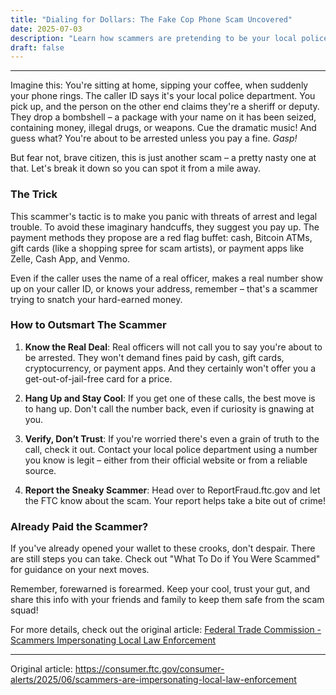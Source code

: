```yaml
---
title: "Dialing for Dollars: The Fake Cop Phone Scam Uncovered"
date: 2025-07-03
description: "Learn how scammers are pretending to be your local police to scare you into handing over your cash, and how to outsmart them."
draft: false
---
```


---

Imagine this: You're sitting at home, sipping your coffee, when suddenly your phone rings. The caller ID says it's your local police department. You pick up, and the person on the other end claims they're a sheriff or deputy. They drop a bombshell – a package with your name on it has been seized, containing money, illegal drugs, or weapons. Cue the dramatic music! And guess what? You're about to be arrested unless you pay a fine. *Gasp!*

But fear not, brave citizen, this is just another scam – a pretty nasty one at that. Let's break it down so you can spot it from a mile away.

### The Trick

This scammer's tactic is to make you panic with threats of arrest and legal trouble. To avoid these imaginary handcuffs, they suggest you pay up. The payment methods they propose are a red flag buffet: cash, Bitcoin ATMs, gift cards (like a shopping spree for scam artists), or payment apps like Zelle, Cash App, and Venmo. 

Even if the caller uses the name of a real officer, makes a real number show up on your caller ID, or knows your address, remember – that's a scammer trying to snatch your hard-earned money.

### How to Outsmart The Scammer

1. **Know the Real Deal**: Real officers will not call you to say you're about to be arrested. They won't demand fines paid by cash, gift cards, cryptocurrency, or payment apps. And they certainly won't offer you a get-out-of-jail-free card for a price.

2. **Hang Up and Stay Cool**: If you get one of these calls, the best move is to hang up. Don't call the number back, even if curiosity is gnawing at you. 

3. **Verify, Don’t Trust**: If you're worried there's even a grain of truth to the call, check it out. Contact your local police department using a number you know is legit – either from their official website or from a reliable source.

4. **Report the Sneaky Scammer**: Head over to ReportFraud.ftc.gov and let the FTC know about the scam. Your report helps take a bite out of crime!

### Already Paid the Scammer?

If you've already opened your wallet to these crooks, don't despair. There are still steps you can take. Check out "What To Do if You Were Scammed" for guidance on your next moves.

Remember, forewarned is forearmed. Keep your cool, trust your gut, and share this info with your friends and family to keep them safe from the scam squad!

For more details, check out the original article: [Federal Trade Commission - Scammers Impersonating Local Law Enforcement](https://www.consumer.ftc.gov/)

---
Original article: https://consumer.ftc.gov/consumer-alerts/2025/06/scammers-are-impersonating-local-law-enforcement
